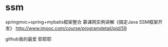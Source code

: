 # ssm
springmvc+spring+mybatis框架整合
慕课网实例讲解《搞定Java SSM框架开发》
http://www.imooc.com/course/programdetail/pid/59

github我的最爱
耶耶耶
